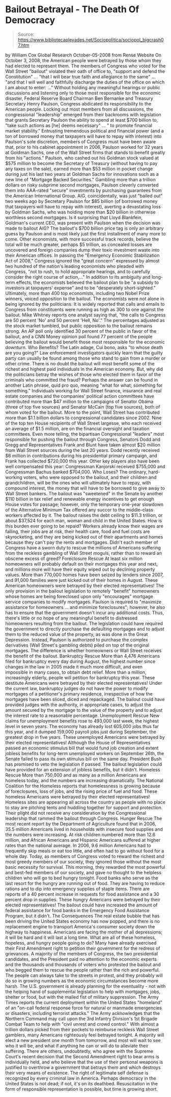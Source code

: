 # Bailout Betrayal - The Death Of Democracy

> Source: https://www.bibliotecapleyades.net/Sociopolitica/sociopol_bigcrash07.htm

by William Cox
Global Research
October-05-2008
from
Rense
Website
On October 3, 2008, the American people were betrayed by those whom they had
elected to represent them. The members of Congress who voted for the Wall
Street "bailout" violated their oath of office to,
"support and defend the Constitution" ...
"that I will bear true faith and allegiance to the same" ... "and that I
will well and faithfully discharge the duties of the office on which I
am about to enter: ..."
Without holding any meaningful hearings or
public discussions and listening only to those most responsible for the
economic disaster,
Federal Reserve Board Chairman Ben Bernanke and Treasury
Secretary Henry Paulson, Congress abdicated its responsibility to the
American people.
Locking out most members from all discussions, the congressional
"leadership" emerged from their backrooms with legislation that grants
Secretary Paulson the ability to spend at least $700 billion to,
"take such actions as [he] deems necessary"
... " to promote financial market stability."
Entrusting tremendous political and financial
power (and a ton of borrowed money that taxpayers will have to repay with
interest) into Paulson's sole discretion, members of Congress must have been
aware that, prior to his cabinet appointment in 2006, Paulson worked for 32
years at Goldman Sachs, one of the Wall Street firms that stands to benefit
greatly from his "actions."
Paulson, who cashed out his Goldman stock valued at $575 million to become
the Secretary of Treasury (without having to pay any taxes on the sale),
earned more than $53 million in pocket change during just his last two years
at Goldman Sachs for innovations such as a new line of "Mortgage Backed
Securities." Gambling more than a trillion dollars on risky subprime second
mortgages, Paulson cleverly converted them into AAA-rated "secure"
investments by purchasing guarantees from the American International Group.
AIG, coincidentally, was just "bailed out" two weeks ago by Secretary
Paulson for $85 billion (of borrowed money that taxpayers will have to repay
with interest), averting a devastating loss by Goldman Sachs, who was
holding more than $20 billion in otherwise worthless second mortgages.
Is it surprising that Lloyd Blankfein, Goldman's current CEO, was present
with Paulson when the decision was made to bailout AIG?
The bailout's $700 billion price tag is only an arbitrary guess by Paulson
and is most likely just the first installment of many more to come. Other
economists, with more successful track records, believe the total will be
much greater, perhaps $5 trillion, as concealed losses are uncovered and
foreign companies dump their toxic investment waste into their American
offices.
In passing the "Emergency Economic Stabilization Act of 2008," Congress
ignored the "great concern" expressed by almost two hundred of the nation's
leading economists who pleaded with Congress,
"not to rush, to hold appropriate hearings,
and to carefully consider the right course of action,..."
In addition to its ambiguity and long-term
effects, the economists believed the bailout plan to be "a subsidy to
investors at taxpayers' expense" and to be "desperately short-sighted."
Ultimately, more than 400 top economists, including two Nobel Prize winners,
voiced opposition to the bailout.
The economists were not alone in being ignored by the politicians. It is
widely reported that calls and emails to Congress from constituents were
running as high as 300 to one against the bailout.
Mike Whitney reports one
analyst saying that,
"the calls to Congress are 50 percent 'No' and 50
percent 'Hell, No'."
The percentages adjusted as the stock market tumbled,
but public opposition to the bailout remains strong.
An AP poll only identified 30 percent of the public in favor of the bailout,
and a CNN Money opinion poll found 77 percent of the people believing the
bailout would benefit those most responsible for the economic downturn.
Who Benefits?
The Latin adage, Cui bono, asks "to whose death are you going?" Law
enforcement investigators quickly learn that the guilty party can usually be
found among those who stand to gain from a murder or other crime.
There is no doubt the bailout will most benefit some of the richest and
highest paid individuals in the American economy. But, why did the
politicians betray the wishes of those who elected them in favor of the
criminals who committed the fraud? Perhaps the answer can be found in
another Latin phrase, quid pro quo, meaning "what for what; something for
something."
Individuals working for Wall Street finance, insurance and real estate
companies and the companies' political action committees have contributed
more than $47 million to the campaigns of Senator Obama (three of top five
sources) and Senator McCain (top five sources), both of whom voted for the
bailout.
More to the point, Wall Street has contributed more than $1.1 billion
dollars to congressional candidates since 2002. Nine of the top ten House
recipients of Wall Street largesse, who each received an average of $1.5
million, are on the financial oversight and taxation committees.
Even more telling, the bipartisan Congressional "leaders" most responsible
for pushing the bailout through Congress, Senators Dodd and Gregg and
Representatives Frank and Blunt have taken almost $20 million from Wall
Street sources during the last 20 years. Dodd recently received $6 million
in contributions during his presidential primary campaign, and Frank has
collected $720,000 this year.
Other key players also have been well compensated this year: Congressman
Kanjorski received $755,000 and Congressman Bachus banked $704,000.
Who Loses?
The ordinary, hard-working voters, who were opposed to the bailout, and
their children and grandchildren, will be the ones who will ultimately have
to repay, with compound interest, the money that will have to be borrowed to
give away to Wall Street bankers.
The bailout was "sweetened" in the Senate by another $110 billion in tax
relief and renewable energy incentives to get enough House votes for
passage; however, only the temporary one-year slowdown of the Alternative
Minimum Tax offered any succor to the middle-class workers affected by it.
The bailout raises the debt ceiling to $11.3 trillion, or about $37,524 for
each man, woman and child in the United States. How is this burden ever
going to be repaid? Workers already know their wages are falling, their jobs
are at risk, their health care, food and fuel costs are skyrocketing, and
they are being kicked out of their apartments and homes because they can't
pay the rents and mortgages.
Didn't each member of Congress have a sworn duty to rescue the millions of
Americans suffering from the reckless gambling of Wall Street moguls, rather
than to reward an obscene excess of greed?
Foreclosure Rescue
At least six million homeowners will probably default on their mortgages
this year and next, and millions more will have their equity wiped out by
declining property values. More than 770,000 homes have been seized by
lenders since 2007, and 91,000 families were just kicked out of their homes
in August.
These American homeowners were betrayed by their elected representatives!
The only provision in the bailout legislation to remotely "benefit"
homeowners whose homes are being foreclosed upon only "encourages" mortgage
service companies to modify mortgages. Paulson is required to "maximize
assistance for homeowners ... and minimize foreclosures"; however, he also
has to ensure that the government doesn't incur any additional costs. Thus,
there's little or no hope of any meaningful benefit to distressed homeowners
resulting from the bailout.
The legislation could have required the government to directly purchase the
defaulting mortgages and to adjust them to the reduced value of the
property, as was done in the Great Depression. Instead, Paulson is
authorized to purchase the complex derivatives (Wall Street's gambling
debts) piled on top of the original mortgages.
The difference is whether
homeowners or Wall Street receives the benefit of the bailout.
Bankruptcy Rescue
More than 4,476 Americans filed for bankruptcy every day during August, the
highest number since changes in the law in 2005 made it much more difficult,
and even impossible in many cases, to obtain debt relief. More than a
million, increasingly elderly, people will petition for bankruptcy this
year.
These destitute Americans were betrayed by their elected representatives!
Under the current law, bankruptcy judges do not have the power to modify
mortgages of a petitioner's primary residence, irrespective of how the
mortgages have been sliced, diced and repackaged.
The bailout could have
provided judges with the authority, in appropriate cases, to adjust the
amount secured by the mortgage to the value of the property and to adjust
the interest rate to a reasonable percentage.
Unemployment Rescue
New claims for unemployment benefits rose to 493,000 last week, the highest
level in seven years. The economy has already lost 605,000 jobs thus far
this year, and it dumped 159,000 payroll jobs just during September, the
greatest drop in five years.
These unemployed Americans were betrayed by their elected representatives!
Although the House of Representatives passed an economic stimulus bill that
would fund job creation and extent jobless benefits for long-term unemployed
workers on September 26th, the Senate failed to pass its own stimulus bill
on the same day. President Bush has promised to veto the legislation if
passed.
The bailout legislation could have provided for an extension of jobless
benefits, but it didn't.
Homeless Rescue
More than 750,000 and as many as a million Americans are homeless today, and
the numbers are increasing dramatically. The National Coalition for the
Homeless reports that homelessness is growing because of foreclosures, loss
of jobs, and the rising price of fuel and food.
These homeless Americans were betrayed by their elected representatives!
Homeless sites are appearing all across the country as people with no place
to stay are pitching tents and huddling together for support and protection.
Their plight did not receive any consideration by the Congressional
leadership that rammed the bailout through Congress.
Hunger Rescue
The most recent report by the Department of Agriculture found that in 2006,
35.5 million Americans lived in households with insecure food supplies and
the numbers were increasing. At risk children numbered more than 12.6
million, and African Americans and Hispanic Americans suffered at higher
rates than the national average.
In 2006, 9.6 million Americans had to frequently skip meals or eat too
little, and often had to go without food for a whole day. Today, as members
of Congress voted to reward the richest and most greedy members of our
society, they ignored those without the most basic necessity for survival.
This morning, they rewarded the most powerful and best-fed members of our
society, and gave no thought to the helpless children who will go to bed
hungry tonight.
Food banks who serve as the last resort for the hungry are running out of
food. They are having to reduce rations and to dip into emergency supplies
of staple items. There are reports of a 40 percent increase in requests for
food assistance and a 30 percent drop in supplies.
These hungry Americans were betrayed by their elected representatives!
The bailout could have increased the amount of federal assistance for food
banks in the Emergency Food Assistance Program, but it didn't.
The Consequences
The real estate bubble that has been driving the United States economy has
now popped, and there is no replacement engine to transport America's
consumer society down the highway to happiness. Americans are facing the
mother of all depressions; it will be hard and it will last a long time.
What are all of these homeless, hopeless, and hungry people going to do?
Many have already exercised their First Amendment right to petition their
government for the redress of grievances. A majority of the members of
Congress, the two presidential candidates, and the President paid no
attention to the economic experts and the thousands and thousands of voters
who protested the bailout and who begged them to rescue the people rather
than the rich and powerful.
The people can always take to the streets in protest, and they probably will
do so in growing numbers as the economic circumstances become more harsh.
The U.S. government is already planning for the eventuality - not with the
helping hand of supplemental legislation to help with mortgages, jobs,
shelter or food, but with the mailed fist of military suppression. The Army
Times reports the current deployment within the United States "homeland" of
an "on-call federal response force for natural or manmade emergencies or
disasters, including terrorist attacks."
The Army acknowledges that the
Northern Command may call upon the 3rd Infantry Division's 1st Brigade
Combat Team to help with "civil unrest and crowd control."
With almost a trillion dollars picked from their pockets to reimburse
reckless Wall Street gamblers, many Americans righteously feel betrayed
tonight. A majority will elect a new president one month from tomorrow, and
most will wait to see who it will be, and what if anything he can or will do
to alleviate their suffering.
There are others, undoubtedly, who agree with the Supreme Court's recent
decision that the Second Amendment right to bear arms is individually held,
and who believe that the use of their personal weapons is justified to
overthrow a government that betrays them and which destroys their very means
of existence. The right of legitimate self defense is recognized by every
criminal law in America.
Perhaps democracy in the United States is not dead; if not, it's on its
deathbed.
Resuscitation in the form of responsible representation is
possible, but time is growing short.
